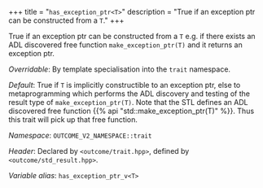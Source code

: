 +++
title = "`has_exception_ptr<T>`"
description = "True if an exception ptr can be constructed from a `T`."
+++

True if an exception ptr can be constructed from a `T` e.g. if there exists an ADL discovered free function `make_exception_ptr(T)` and it returns an exception ptr.

*Overridable*: By template specialisation into the `trait` namespace.

*Default*: True if `T` is implicitly constructible to an exception ptr, else to metaprogramming which performs the ADL discovery and testing of the result type of `make_exception_ptr(T)`. Note that the STL defines an ADL discovered free function {{% api "std::make_exception_ptr(T)" %}}. Thus this trait will pick up that free function.

*Namespace*: `OUTCOME_V2_NAMESPACE::trait`

*Header*: Declared by `<outcome/trait.hpp>`, defined by `<outcome/std_result.hpp>`.

*Variable alias*: `has_exception_ptr_v<T>`
